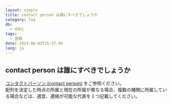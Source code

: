 ```yaml
---
layout: simple
title: contact person は誰にすべきでしょうか
category: faq
db:
  - ddbj
tags: 
  - 登録
date: 2014-06-03T15:37:48
lang: ja
---
```


## contact person は誰にすべきでしょうか

<p><a href="/ddbj/submission.html#contact">コンタクトパーソン (contact person)</a> をご参照ください。<br>配列を決定した時点の所属と現在の所属が異なる場合、複数の機関に所属している場合などは、適宜、連絡が可能な代表を１つ記載してください。</p>
